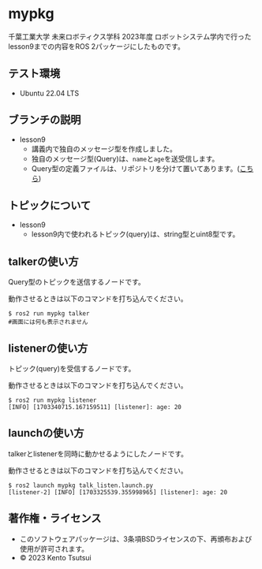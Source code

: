 # mypkg
千葉工業大学 未来ロボティクス学科 2023年度 ロボットシステム学内で行ったlesson9までの内容をROS 2パッケージにしたものです。

## テスト環境
  * Ubuntu 22.04 LTS

## ブランチの説明
  * lesson9
    * 講義内で独自のメッセージ型を作成しました。
    * 独自のメッセージ型(Query)は、`name`と`age`を送受信します。
    * Query型の定義ファイルは、リポジトリを分けて置いてあります。([こちら](https://github.com/kentotutui/person_msgs))

## トピックについて
  * lesson9
    * lesson9内で使われるトピック(query)は、string型とuint8型です。

## talkerの使い方
Query型のトピックを送信するノードです。

動作させるときは以下のコマンドを打ち込んでください。

```shell
$ ros2 run mypkg talker
#画面には何も表示されません
```

## listenerの使い方
トピック(query)を受信するノードです。

動作させるときは以下のコマンドを打ち込んでください。

```shell
$ ros2 run mypkg listener
[INFO] [1703340715.167159511] [listener]: age: 20
```

## launchの使い方
talkerとlistenerを同時に動かせるようにしたノードです。

動作させるときは以下のコマンドを打ち込んでください。

```shell
$ ros2 launch mypkg talk_listen.launch.py
[listener-2] [INFO] [1703325539.355998965] [listener]: age: 20
```

## 著作権・ライセンス
  * このソフトウェアパッケージは、3条項BSDライセンスの下、再頒布および使用が許可されます。
  * © 2023 Kento Tsutsui